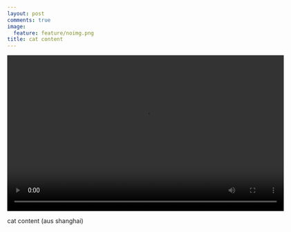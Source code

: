 ```yaml
---
layout: post
comments: true
image: 
  feature: feature/noimg.png
title: cat content
---
```


<video width="640" height="360" controls>
  <source src="{{ site.url }}/images/vid/2014-10-15_shanghaicatcontent.mp4" type="video/mp4">
Dein Browser kann kein Video(-Tag).
</video>

cat content 
(aus shanghai)